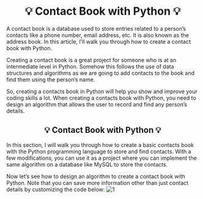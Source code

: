 ## <h1 align="center"> 💡 Contact Book with Python 💡 </h1>
A contact book is a database used to store entries related to a person’s contacts like a phone number, email address, etc. It is also known as the address book. In this article, I’ll walk you through how to create a contact book with Python.

Creating a contact book is a great project for someone who is at an intermediate level in Python. Somehow this follows the use of data structures and algorithms as we are going to add contacts to the book and find them using the person’s name.

So, creating a contacts book in Python will help you show and improve your coding skills a lot. When creating a contacts book with Python, you need to design an algorithm that allows the user to record and find any person’s details.
## <h2 align="center"> 💡 Contact Book with Python 💡 </h2>
In this section, I will walk you through how to create a basic contacts book with the Python programming language to store and find contacts. With a few modifications, you can use it as a project where you can implement the same algorithm on a database like MySQL to store the contacts.

Now let’s see how to design an algorithm to create a contact book with Python. Note that you can save more information other than just contact details by customizing the code below:
![1](https://user-images.githubusercontent.com/59960810/110943357-21f98880-8361-11eb-8194-bde53fc121d2.jpg)


